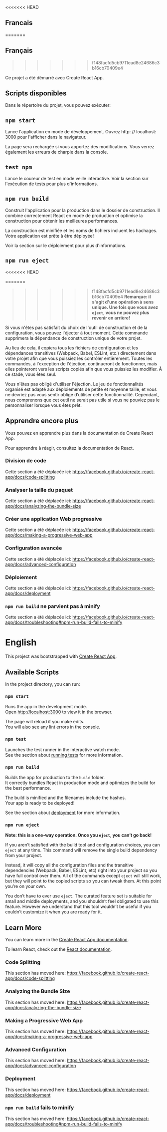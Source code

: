 <<<<<<< HEAD
## Francais
=======
## Français
>>>>>>> f148facfd5cb9711ead8e24686c3b16cb70409e4

Ce projet a été démarré avec Create React App.

## Scripts disponibles

Dans le répertoire du projet, vous pouvez exécuter:

## `npm start`

Lance l'application en mode de développement.
Ouvrez http: // localhost: 3000 pour l'afficher dans le navigateur.

La page sera rechargée si vous apportez des modifications.
Vous verrez également les erreurs de charpie dans la console.

## `test npm`

Lance le coureur de test en mode veille interactive.
Voir la section sur l'exécution de tests pour plus d'informations.

## `npm run build`

Construit l'application pour la production dans le dossier de construction.
Il combine correctement React en mode de production et optimise la construction pour obtenir les meilleures performances.

La construction est minifiée et les noms de fichiers incluent les hachages.
Votre application est prête à être déployée!

Voir la section sur le déploiement pour plus d'informations.

## `npm run eject`
<<<<<<< HEAD

=======
>>>>>>> f148facfd5cb9711ead8e24686c3b16cb70409e4
**Remarque: il s'agit d'une opération à sens unique. Une fois que vous avez  `eject`, vous ne pouvez plus revenir en arrière!**

Si vous n'êtes pas satisfait du choix de l'outil de construction et de la configuration, vous pouvez l'éjecter à tout moment. Cette commande supprimera la dépendance de construction unique de votre projet.

Au lieu de cela, il copiera tous les fichiers de configuration et les dépendances transitives (Webpack, Babel, ESLint, etc.) directement dans votre projet afin que vous puissiez les contrôler entièrement. Toutes les commandes, à l'exception de l'éjection, continueront de fonctionner, mais elles pointeront vers les scripts copiés afin que vous puissiez les modifier. À ce stade, vous êtes seul.

Vous n'êtes pas obligé d'utiliser l'éjection. Le jeu de fonctionnalités organisé est adapté aux déploiements de petite et moyenne taille, et vous ne devriez pas vous sentir obligé d’utiliser cette fonctionnalité. Cependant, nous comprenons que cet outil ne serait pas utile si vous ne pouviez pas le personnaliser lorsque vous êtes prêt.

## Apprendre encore plus

Vous pouvez en apprendre plus dans la documentation de Create React App.

Pour apprendre à réagir, consultez la documentation de React.

### Division de code

Cette section a été déplacée ici: https://facebook.github.io/create-react-app/docs/code-splitting

### Analyser la taille du paquet

Cette section a été déplacée ici: https://facebook.github.io/create-react-app/docs/analyzing-the-bundle-size

### Créer une application Web progressive

Cette section a été déplacée ici: https://facebook.github.io/create-react-app/docs/making-a-progressive-web-app

### Configuration avancée

Cette section a été déplacée ici: https://facebook.github.io/create-react-app/docs/advanced-configuration

### Déploiement

Cette section a été déplacée ici: https://facebook.github.io/create-react-app/docs/deployment

### `npm run build` ne parvient pas à minify

Cette section a été déplacée ici: https://facebook.github.io/create-react-app/docs/troubleshooting#npm-run-build-fails-to-minify

# English

This project was bootstrapped with [Create React App](https://github.com/facebook/create-react-app).

## Available Scripts

In the project directory, you can run:

### `npm start`

Runs the app in the development mode.<br>
Open [http://localhost:3000](http://localhost:3000) to view it in the browser.

The page will reload if you make edits.<br>
You will also see any lint errors in the console.

### `npm test`

Launches the test runner in the interactive watch mode.<br>
See the section about [running tests](https://facebook.github.io/create-react-app/docs/running-tests) for more information.

### `npm run build`

Builds the app for production to the `build` folder.<br>
It correctly bundles React in production mode and optimizes the build for the best performance.

The build is minified and the filenames include the hashes.<br>
Your app is ready to be deployed!

See the section about [deployment](https://facebook.github.io/create-react-app/docs/deployment) for more information.

### `npm run eject`

**Note: this is a one-way operation. Once you `eject`, you can’t go back!**

If you aren’t satisfied with the build tool and configuration choices, you can `eject` at any time. This command will remove the single build dependency from your project.

Instead, it will copy all the configuration files and the transitive dependencies (Webpack, Babel, ESLint, etc) right into your project so you have full control over them. All of the commands except `eject` will still work, but they will point to the copied scripts so you can tweak them. At this point you’re on your own.

You don’t have to ever use `eject`. The curated feature set is suitable for small and middle deployments, and you shouldn’t feel obligated to use this feature. However we understand that this tool wouldn’t be useful if you couldn’t customize it when you are ready for it.

## Learn More

You can learn more in the [Create React App documentation](https://facebook.github.io/create-react-app/docs/getting-started).

To learn React, check out the [React documentation](https://reactjs.org/).

### Code Splitting

This section has moved here: https://facebook.github.io/create-react-app/docs/code-splitting

### Analyzing the Bundle Size

This section has moved here: https://facebook.github.io/create-react-app/docs/analyzing-the-bundle-size

### Making a Progressive Web App

This section has moved here: https://facebook.github.io/create-react-app/docs/making-a-progressive-web-app

### Advanced Configuration

This section has moved here: https://facebook.github.io/create-react-app/docs/advanced-configuration

### Deployment

This section has moved here: https://facebook.github.io/create-react-app/docs/deployment

### `npm run build` fails to minify

This section has moved here: https://facebook.github.io/create-react-app/docs/troubleshooting#npm-run-build-fails-to-minify
